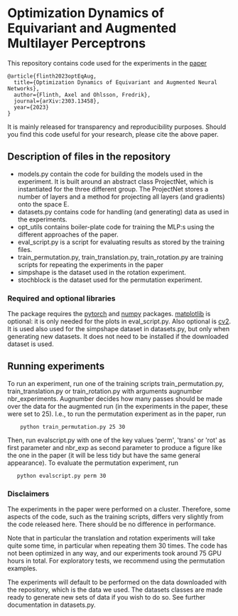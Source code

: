# Optimization Dynamics of Equivariant and Augmented Multilayer Perceptrons

This repository contains code used for the experiments in the [paper](https://arxiv.org/abs/2303.13458)

```
@article{flinth2023optEqAug,
  title={Optimization Dynamics of Equivariant and Augmented Neural Networks},
  author={Flinth, Axel and Ohlsson, Fredrik},
  journal={arXiv:2303.13458},
  year={2023}
}
```

It is mainly released for transparency and reproducibility purposes. Should you find this code useful for your research, please cite the above paper.

## Description of files in the repository
* models.py contain the code for building the models used in the experiment. 
It is built around an abstract class ProjectNet, which is instantiated for the three different group. 
The ProjectNet stores a number of layers and a method for projecting all layers (and gradients) onto the space E.
* datasets.py contains code for handling (and generating) data as used in the experiments. 
* opt_utils contains boiler-plate code for training the MLP:s using the different approaches of the paper. 
* eval_script.py is a script for evaluating results as stored by the training files.
* train_permutation.py, train_translation.py, train_rotation.py are training scripts for repeating the experiments in the paper
* simpshape is the dataset used in the rotation experiment.
* stochblock is the dataset used for the permutation experiment. 

### Required and optional libraries
The package requires the [pytorch](https://pytorch.org/) and [numpy](https://numpy.org/) packages.  [matplotlib](https://matplotlib.org/) is optional: it is only needed for the plots in eval_script.py. Also optional is [cv2](https://pypi.org/project/opencv-python/). It is used also used for the simpshape dataset in datasets.py, but only when generating new datasets. It does not need to be installed if the downloaded dataset is used.

## Running experiments
To run an experiment, run one of the training scripts train_permutation.py, train_translation.py or train_rotation.py with arguments augnumber nbr_experiments. 
Augnumber decides how many passes should be made over the data for the augmented run (in the experiments in the paper, these were set to 25). I.e., to run the permutation experiment as in the paper, run

```
    python train_permutation.py 25 30
```
 
Then, run evalscript.py with one of the key values 'perm', 'trans' or 'rot' as first parameter and nbr_exp as second parameter to produce a figure like the one in the paper (it will be less tidy but
have the same general appearance). To evaluate the permutation experiment, run

```
   python evalscript.py perm 30
```

### Disclaimers
The experiments in the paper were performed on a cluster. Therefore, some aspects of the code, such as the training scripts, differs very slightly from the code released here. There should be no difference in performance.

Note that in particular the translation and rotation experiments will take quite some time, in particular when repeating them 30 times. The code has not been optimized in any way, and our experiments took around 75 GPU hours in total. For exploratory tests, we recommend using the permutation examples.

The experiments will default to be performed on the data downloaded with the repository, which is the data we used. The datasets classes are made ready to generate new sets of data if you wish to do so. See further documentation in datasets.py.



